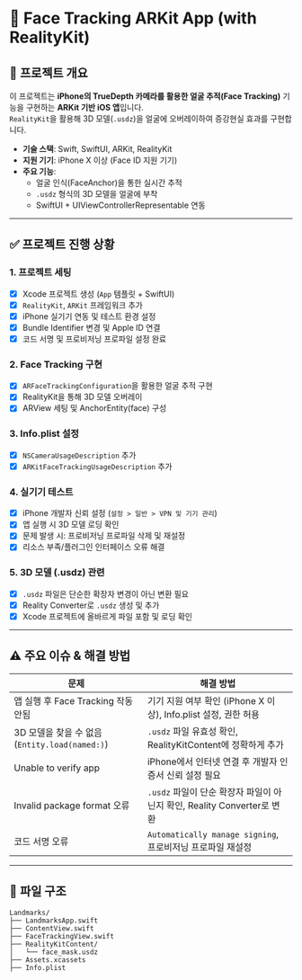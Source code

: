 # 👤 Face Tracking ARKit App (with RealityKit)

## 📌 프로젝트 개요

이 프로젝트는 **iPhone의 TrueDepth 카메라를 활용한 얼굴 추적(Face Tracking)** 기능을 구현하는 **ARKit 기반 iOS 앱**입니다.  
`RealityKit`을 활용해 3D 모델(`.usdz`)을 얼굴에 오버레이하여 증강현실 효과를 구현합니다.

- **기술 스택**: Swift, SwiftUI, ARKit, RealityKit
- **지원 기기**: iPhone X 이상 (Face ID 지원 기기)
- **주요 기능**:
  - 얼굴 인식(FaceAnchor)을 통한 실시간 추적
  - `.usdz` 형식의 3D 모델을 얼굴에 부착
  - SwiftUI + UIViewControllerRepresentable 연동

---

## ✅ 프로젝트 진행 상황

### 1. 프로젝트 세팅
- [x] Xcode 프로젝트 생성 (`App` 템플릿 + SwiftUI)
- [x] `RealityKit`, `ARKit` 프레임워크 추가
- [x] iPhone 실기기 연동 및 테스트 환경 설정
- [x] Bundle Identifier 변경 및 Apple ID 연결
- [x] 코드 서명 및 프로비저닝 프로파일 설정 완료

### 2. Face Tracking 구현
- [x] `ARFaceTrackingConfiguration`을 활용한 얼굴 추적 구현
- [x] RealityKit을 통해 3D 모델 오버레이
- [x] ARView 세팅 및 AnchorEntity(face) 구성

### 3. Info.plist 설정
- [x] `NSCameraUsageDescription` 추가
- [x] `ARKitFaceTrackingUsageDescription` 추가

### 4. 실기기 테스트
- [x] iPhone 개발자 신뢰 설정 (`설정 > 일반 > VPN 및 기기 관리`)
- [x] 앱 실행 시 3D 모델 로딩 확인
- [x] 문제 발생 시: 프로비저닝 프로파일 삭제 및 재설정
- [x] 리소스 부족/플러그인 인터페이스 오류 해결

### 5. 3D 모델 (.usdz) 관련
- [x] `.usdz` 파일은 단순한 확장자 변경이 아닌 변환 필요
- [x] Reality Converter로 `.usdz` 생성 및 추가
- [x] Xcode 프로젝트에 올바르게 파일 포함 및 로딩 확인

---

## ⚠️ 주요 이슈 & 해결 방법

| 문제 | 해결 방법 |
|------|-----------|
| 앱 실행 후 Face Tracking 작동 안됨 | 기기 지원 여부 확인 (iPhone X 이상), Info.plist 설정, 권한 허용 |
| 3D 모델을 찾을 수 없음 (`Entity.load(named:)`) | `.usdz` 파일 유효성 확인, RealityKitContent에 정확하게 추가 |
| Unable to verify app | iPhone에서 인터넷 연결 후 개발자 인증서 신뢰 설정 필요 |
| Invalid package format 오류 | `.usdz` 파일이 단순 확장자 파일이 아닌지 확인, Reality Converter로 변환 |
| 코드 서명 오류 | `Automatically manage signing`, 프로비저닝 프로파일 재설정 |

---

## 📂 파일 구조
```text
Landmarks/
├── LandmarksApp.swift
├── ContentView.swift
├── FaceTrackingView.swift
├── RealityKitContent/
│   └── face_mask.usdz
├── Assets.xcassets
├── Info.plist
